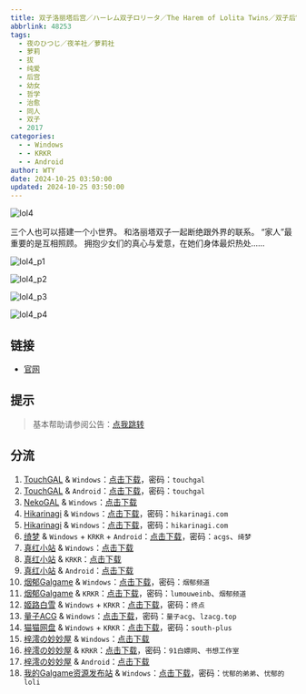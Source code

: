 ```yaml
---
title: 双子洛丽塔后宫／ハーレム双子ロリータ／The Harem of Lolita Twins／双子后宫洛丽塔
abbrlink: 48253
tags:
  - 夜のひつじ／夜羊社／萝莉社
  - 萝莉
  - 拔
  - 纯爱
  - 后宫
  - 幼女
  - 哲学
  - 治愈
  - 同人
  - 双子
  - 2017
categories:
  - - Windows
  - - KRKR
  - - Android
author: WTY
date: 2024-10-25 03:50:00
updated: 2024-10-25 03:50:00
---
```


![lol4](https://static.saop.cc/vns/img/lol4.webp)

三个人也可以搭建一个小世界。
和洛丽塔双子一起断绝跟外界的联系。
“家人”最重要的是互相照顾。
拥抱少女们的真心与爱意，在她们身体最炽热处……

<!-- more -->

![lol4_p1](https://static.saop.cc/vns/img/lol4_p1.webp)

![lol4_p2](https://static.saop.cc/vns/img/lol4_p2.webp)

![lol4_p3](https://static.saop.cc/vns/img/lol4_p3.webp)

![lol4_p4](https://static.saop.cc/vns/img/lol4_p4.webp)

## 链接

- [官网](https://yorunohitsuji.xii.jp/products/lol4)

## 提示

> 基本帮助请参阅公告：[点我跳转](/p/announcement/)

## 分流

1. [TouchGAL](https://www.touchgal.us/) & `Windows`：[点击下载](https://pan.touchgal.net/s/7OQtX)，密码：`touchgal`
2. [TouchGAL](https://www.touchgal.us/) & `Android`：[点击下载](https://pan.touchgal.net/s/Xw37Ux)，密码：`touchgal`
3. [NekoGAL](https://www.nekogal.com/) & `Windows`：[点击下载](https://pan.nekogal.top/s/NJkHx)
4. [Hikarinagi](https://www.hikarinagi.net/) & `Windows`：[点击下载](https://pan.yurari.moe/s/plNCN)，密码：`hikarinagi.com`
5. [Hikarinagi](https://www.hikarinagi.net/) & `Windows`：[点击下载](https://pan.yurari.moe/s/OY6GC9)，密码：`hikarinagi.com`
6. [绮梦](https://acgs.one/) & `Windows` + `KRKR` + `Android`：[点击下载](https://game.acgs.one/game/91.html)，密码：`acgs`、`绮梦`
7. [真红小站](https://www.shinnku.com/) & `Windows`：[点击下载](https://www.shinnku.com/api/download/0/win/%E5%8F%8C%E5%AD%90%E6%B4%9B%E4%B8%BD%E5%A1%94%E5%90%8E%E5%AE%AB.7z)
8. [真红小站](https://www.shinnku.com/) & `KRKR`：[点击下载](https://www.shinnku.com/api/download/0/krkr/%E5%8F%8C%E5%AD%90%E6%B4%9B%E4%B8%BD%E5%A1%94%E5%90%8E%E5%AE%AB.7z)
9. [真红小站](https://www.shinnku.com/) & `Android`：[点击下载](https://www.shinnku.com/api/download/0/apk/%E5%86%B7%E7%8B%90/1500-2000/1524-%E5%8F%8C%E5%AD%90%E6%B4%9B%E4%B8%BD%E5%A1%94%E5%90%8E%E5%AE%AB.apk)
10. [烟郁Galgame](https://yanyugal.top/) & `Windows`：[点击下载](https://yanyugal.top/disk1/PC/%E5%A4%9C%E7%BE%8A%E7%A4%BE%E5%90%88%E9%9B%86)，密码：`烟郁频道`
11. [烟郁Galgame](https://yanyugal.top/) & `KRKR`：[点击下载](https://yanyugal.top/disk1/%E5%B0%8F%E5%B0%8F%E7%9A%84%E5%88%86%E4%BA%AB%EF%BC%88PC%EF%BC%86%E5%AE%89%E5%8D%93%EF%BC%89/%E5%AE%89%E5%8D%93/krkr/%E5%A4%9C%E7%BE%8A%E7%A4%BE)，密码：`lumouweinb`、`烟郁频道`
12. [姬路白雪](https://pan.jlbx.xyz/) & `Windows` + `KRKR`：[点击下载](https://pan.jlbx.xyz/?s=%E5%8F%8C%E5%AD%90%E6%B4%9B%E4%B8%BD%E5%A1%94%E5%90%8E%E5%AE%AB)，密码：`终点`
13. [量子ACG](https://lzacg.org/) & `Windows`：[点击下载](https://lzacg.org/989)，密码：`量子acg`、`lzacg.top`
14. [猫猫网盘](https://catcat.cloud/) & `Windows` + `KRKR`：[点击下载](https://catcat.cloud/d/GalGame/SP%E5%90%8E%E7%AB%AF1%5BGalGame%E5%88%86%E5%8C%BA%5D/%E7%BB%88%E7%82%B9%E6%B1%89%E5%8C%96%E9%87%8D%E6%95%B4v2%E7%89%88-%E7%A6%BB%E6%95%A3/%E6%9C%AC%E4%BD%93-Part2/%5B%E5%A4%9C%E3%81%AE%E3%81%B2%E3%81%A4%E3%81%98%5D%20%E3%83%8F%E3%83%BC%E3%83%AC%E3%83%A0%E5%8F%8C%E5%AD%90%E3%83%AD%E3%83%AA%E3%83%BC%E3%82%BF%20%E5%8F%8C%E5%AD%90%E6%B4%9B%E4%B8%BD%E5%A1%94%E5%90%8E%E5%AE%AB%20%5BKRKR%2BPC%5D.rar?sign=68aXcReNgzka6tx-h_u-ga8WMRChP8h0bV9tpe0rHHo=:0)，密码：`south-plus`
15. [梓澪の妙妙屋](https://zi0.cc/) & `Windows`：[点击下载](https://zi0.cc/d/%60%E3%80%90%E5%90%88%E9%9B%86%E7%B3%BB%E5%88%97%E3%80%91/%E6%B1%89%E5%8C%96galgame%E4%BC%9A%E7%A4%BE%E5%90%88%E9%9B%86/%E6%B1%89%E5%8C%96%E4%BC%9A%E7%A4%BE%E5%90%88%E9%9B%86%E9%83%A8%E5%88%86%20part29/%E5%A4%9C%E3%81%AE%E3%81%B2%E3%81%A4%E3%81%98/%5B171231%5D%5B%E5%A4%9C%E3%81%AE%E3%81%B2%E3%81%A4%E3%81%98%5D%20%E3%83%8F%E3%83%BC%E3%83%AC%E3%83%A0%E5%8F%8C%E5%AD%90%E3%83%AD%E3%83%AA%E3%83%BC%E3%82%BF.rar?sign=HqTspoj5B2AXh2MFxbNVuORdeAJfQXZP_8pq2iXSCV0=:0)
16. [梓澪の妙妙屋](https://zi0.cc/) & `KRKR`：[点击下载](https://zi0.cc/d/%60%E3%80%90%E5%BD%92%20%E6%A1%A3%E3%80%91/%E3%80%90KRKR%E5%90%88%E9%9B%86%E3%80%91/1/%E5%8F%8C%E5%AD%90%E6%B4%9B%E4%B8%BD%E5%A1%94%E5%90%8E%E5%AE%AB.exe?sign=yXGufZ0V9VSgZpWK8soSPQu1u-ExvsqaAd2ujbz1ooU=:0)，密码：`91白嫖网`、`书想工作室`
17. [梓澪の妙妙屋](https://zi0.cc/) & `Android`：[点击下载](https://zi0.cc/d/%60%E3%80%90%E5%BD%92%20%E6%A1%A3%E3%80%91/%E3%80%90%E5%AE%89%E5%8D%93%E5%90%88%E9%9B%86%E3%80%91/015/%E5%8F%8C%E5%AD%90%E6%B4%9B%E4%B8%BD%E5%A1%94%E5%90%8E%E5%AE%AB.apk?sign=sSd6QfpI0m9dlIaRSbCxZcGK6Di4085JAMGqhw6ebt4=:0)
18. [我的Galgame资源发布站](https://www.ttloli.com/) & `Windows`：[点击下载](https://www.ttloli.com/shuangziluolitahougong.html)，密码：`忧郁的弟弟`、`忧郁的loli`
